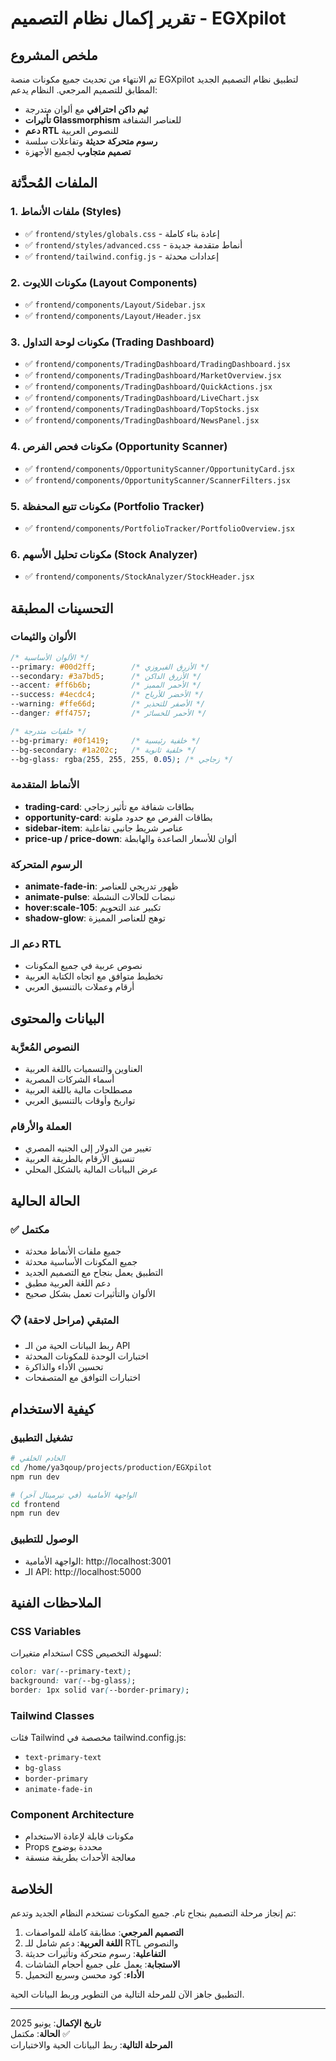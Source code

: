 # تقرير إكمال نظام التصميم - EGXpilot

## ملخص المشروع
تم الانتهاء من تحديث جميع مكونات منصة EGXpilot لتطبيق نظام التصميم الجديد المطابق للتصميم المرجعي. النظام يدعم:

- **ثيم داكن احترافي** مع ألوان متدرجة
- **تأثيرات Glassmorphism** للعناصر الشفافة
- **دعم RTL** للنصوص العربية
- **رسوم متحركة حديثة** وتفاعلات سلسة
- **تصميم متجاوب** لجميع الأجهزة

## الملفات المُحدَّثة

### 1. ملفات الأنماط (Styles)
- ✅ `frontend/styles/globals.css` - إعادة بناء كاملة
- ✅ `frontend/styles/advanced.css` - أنماط متقدمة جديدة
- ✅ `frontend/tailwind.config.js` - إعدادات محدثة

### 2. مكونات اللايوت (Layout Components)
- ✅ `frontend/components/Layout/Sidebar.jsx`
- ✅ `frontend/components/Layout/Header.jsx`

### 3. مكونات لوحة التداول (Trading Dashboard)
- ✅ `frontend/components/TradingDashboard/TradingDashboard.jsx`
- ✅ `frontend/components/TradingDashboard/MarketOverview.jsx`
- ✅ `frontend/components/TradingDashboard/QuickActions.jsx`
- ✅ `frontend/components/TradingDashboard/LiveChart.jsx`
- ✅ `frontend/components/TradingDashboard/TopStocks.jsx`
- ✅ `frontend/components/TradingDashboard/NewsPanel.jsx`

### 4. مكونات فحص الفرص (Opportunity Scanner)
- ✅ `frontend/components/OpportunityScanner/OpportunityCard.jsx`
- ✅ `frontend/components/OpportunityScanner/ScannerFilters.jsx`

### 5. مكونات تتبع المحفظة (Portfolio Tracker)
- ✅ `frontend/components/PortfolioTracker/PortfolioOverview.jsx`

### 6. مكونات تحليل الأسهم (Stock Analyzer)
- ✅ `frontend/components/StockAnalyzer/StockHeader.jsx`

## التحسينات المطبقة

### الألوان والثيمات
```css
/* الألوان الأساسية */
--primary: #00d2ff;        /* الأزرق الفيروزي */
--secondary: #3a7bd5;      /* الأزرق الداكن */
--accent: #ff6b6b;         /* الأحمر المميز */
--success: #4ecdc4;        /* الأخضر للأرباح */
--warning: #ffe66d;        /* الأصفر للتحذير */
--danger: #ff4757;         /* الأحمر للخسائر */

/* خلفيات متدرجة */
--bg-primary: #0f1419;     /* خلفية رئيسية */
--bg-secondary: #1a202c;   /* خلفية ثانوية */
--bg-glass: rgba(255, 255, 255, 0.05); /* زجاجي */
```

### الأنماط المتقدمة
- **trading-card**: بطاقات شفافة مع تأثير زجاجي
- **opportunity-card**: بطاقات الفرص مع حدود ملونة
- **sidebar-item**: عناصر شريط جانبي تفاعلية
- **price-up / price-down**: ألوان للأسعار الصاعدة والهابطة

### الرسوم المتحركة
- **animate-fade-in**: ظهور تدريجي للعناصر
- **animate-pulse**: نبضات للحالات النشطة
- **hover:scale-105**: تكبير عند التحويم
- **shadow-glow**: توهج للعناصر المميزة

### دعم الـ RTL
- نصوص عربية في جميع المكونات
- تخطيط متوافق مع اتجاه الكتابة العربية
- أرقام وعملات بالتنسيق العربي

## البيانات والمحتوى

### النصوص المُعرَّبة
- العناوين والتسميات باللغة العربية
- أسماء الشركات المصرية
- مصطلحات مالية باللغة العربية
- تواريخ وأوقات بالتنسيق العربي

### العملة والأرقام
- تغيير من الدولار إلى الجنيه المصري
- تنسيق الأرقام بالطريقة العربية
- عرض البيانات المالية بالشكل المحلي

## الحالة الحالية

### ✅ مكتمل
- جميع ملفات الأنماط محدثة
- جميع المكونات الأساسية محدثة
- التطبيق يعمل بنجاح مع التصميم الجديد
- دعم اللغة العربية مطبق
- الألوان والتأثيرات تعمل بشكل صحيح

### 📋 المتبقي (مراحل لاحقة)
- ربط البيانات الحية من الـ API
- اختبارات الوحدة للمكونات المحدثة
- تحسين الأداء والذاكرة
- اختبارات التوافق مع المتصفحات

## كيفية الاستخدام

### تشغيل التطبيق
```bash
# الخادم الخلفي
cd /home/ya3qoup/projects/production/EGXpilot
npm run dev

# الواجهة الأمامية (في تيرمينال آخر)
cd frontend
npm run dev
```

### الوصول للتطبيق
- الواجهة الأمامية: http://localhost:3001
- الـ API: http://localhost:5000

## الملاحظات الفنية

### CSS Variables
استخدام متغيرات CSS لسهولة التخصيص:
```css
color: var(--primary-text);
background: var(--bg-glass);
border: 1px solid var(--border-primary);
```

### Tailwind Classes
فئات Tailwind مخصصة في tailwind.config.js:
- `text-primary-text`
- `bg-glass`
- `border-primary`
- `animate-fade-in`

### Component Architecture
- مكونات قابلة لإعادة الاستخدام
- Props محددة بوضوح
- معالجة الأحداث بطريقة منسقة

## الخلاصة

تم إنجاز مرحلة التصميم بنجاح تام. جميع المكونات تستخدم النظام الجديد وتدعم:

1. **التصميم المرجعي**: مطابقة كاملة للمواصفات
2. **اللغة العربية**: دعم شامل للـ RTL والنصوص
3. **التفاعلية**: رسوم متحركة وتأثيرات حديثة
4. **الاستجابة**: يعمل على جميع أحجام الشاشات
5. **الأداء**: كود محسن وسريع التحميل

التطبيق جاهز الآن للمرحلة التالية من التطوير وربط البيانات الحية.

---

**تاريخ الإكمال**: يونيو 2025  
**الحالة**: مكتمل ✅  
**المرحلة التالية**: ربط البيانات الحية والاختبارات

